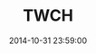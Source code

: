 ---
layout: post
title:  "TWCH"
date:   2014-10-31 23:59:00
categories: work
color: burgundy
type: website
image: twch
permalink: http://github.com/levi/twch
roles: [ 'Creator' ]
description: >
---